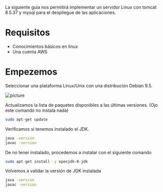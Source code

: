 La siguiente guia nos permitirá implementar un servidor Linux con tomcat 8.5.37 y mysql para el despliegue de las aplicaciones.

# Requisitos

- Conocimientos básicos en linux
- Una cuenta AWS

# Empezemos

Seleccionar una plataforma Linux/Unix con una distribución Debian 9.5.

![picture](https://danycenas.github.io/Getting-Started-with-Lightsail/img/create-intance.png)

Actualizamos la lista de paquetes disponibles a las últimas versiones. (Ojo este comando no instala nada)

```bash
sudo apt-get update
```
Verificamos si tenemos instalado el JDK.
```bash
java -version
javac -version
```

De no tener instalado, procedemos a instalar con el siguiente comando
```bash
sudo apt-get install -y openjdk-8-jdk
```

Volvemos a validar la versión de JDK instalada
```bash
java -version
javac -version
```

